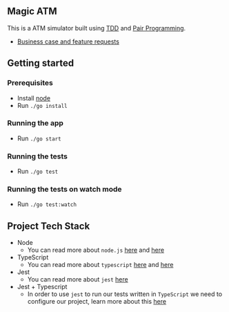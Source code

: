 Magic ATM
---------------------
This is a ATM simulator built using [TDD](https://www.freecodecamp.org/news/test-driven-development-what-it-is-and-what-it-is-not-41fa6bca02a2/) and [Pair Programming](https://www.freecodecamp.org/news/the-benefits-and-pitfalls-of-pair-programming-in-the-workplace-e68c3ed3c81f/).
- [Business case and feature requests](/docs/requirements.md)

## Getting started

### Prerequisites

- Install [node](https://nodejs.org/en/download/)
- Run `./go install`

### Running the app

- Run `./go start`

### Running the tests

- Run `./go test`


### Running the tests on watch mode

- Run `./go test:watch`

## Project Tech Stack

* Node
  * You can read more about `node.js` [here](https://www.tutorialspoint.com/nodejs/nodejs_introduction.htm) and [here](https://nodejs.org/en/docs/guides/)
* TypeScript
  * You can read more about `typescript` [here](https://dzone.com/articles/what-is-typescript-and-why-use-it) and [here](https://www.typescriptlang.org/docs/handbook/typescript-in-5-minutes.html)
* Jest
  * You can read more about `jest` [here](https://www.valentinog.com/blog/jest/)
* Jest + Typescript
  * In order to use `jest` to run our tests written in `TypeScript` we need to configure our project, learn more about this [here](https://jestjs.io/docs/en/getting-started#using-typescript)

